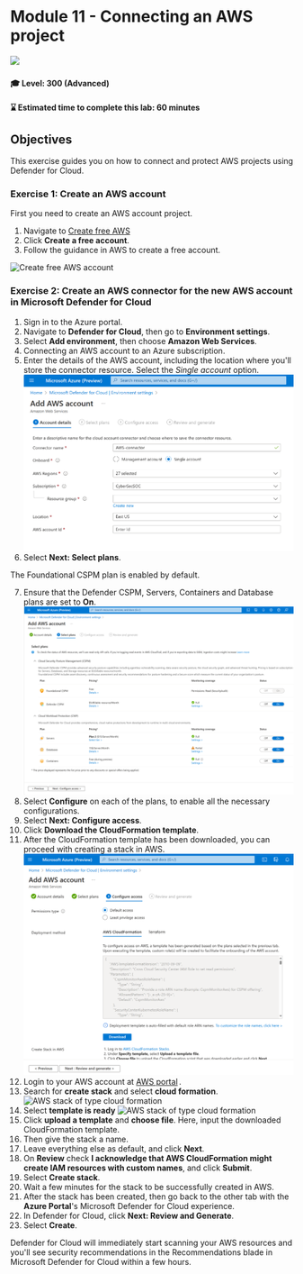 # Module 11 - Connecting an AWS  project

<p align="left"><img src="../Images/asc-labs-advanced.gif?raw=true"></p>

#### 🎓 Level: 300 (Advanced)
#### ⌛ Estimated time to complete this lab: 60 minutes

## Objectives
This exercise guides you on how to connect and protect AWS projects using Defender for Cloud.

### Exercise 1: Create an AWS account

First you need to create an AWS account project. 

1.	Navigate to [Create free AWS](https://portal.aws.amazon.com/billing/signup?refid=em_127222&redirect_url=https%3A%2F%2Faws.amazon.com%2Fregistration-confirmation#/start/email)  
2.  Click **Create a free account**.
3.  Follow the guidance in AWS to create a free account.

 ![Create free AWS account](../Images/create-free-aws.png?raw=true)

### Exercise 2: Create an AWS connector for the new AWS account in Microsoft Defender for Cloud

1. Sign in to the Azure portal.
2. Navigate to **Defender for Cloud**, then go to **Environment settings**.
3. Select **Add environment**, then choose **Amazon Web Services**.
4. Connecting an AWS account to an Azure subscription.
5. Enter the details of the AWS account, including the location where you'll store the connector resource. Select the *Single account* option. 
 ![Add AWS account](../Images/add-aws-account.png?raw=true)
6. Select **Next: Select plans**.

The Foundational CSPM plan is enabled by default.

7. Ensure that the Defender CSPM, Servers, Containers and Database plans are set to **On**. 
 ![Enable Defender plans in AWS](../Images/aws-select-plans.png?raw=true)
8. Select **Configure** on each of the plans, to enable all the necessary configurations.
9. Select **Next: Configure access**.
10. Click **Download the CloudFormation template**.
11. After the CloudFormation template has been downloaded, you can proceed with creating a stack in AWS.
 ![Service Principal Secret](../Images/aws-service-principal-secret.png?raw=true)
12. Login to your AWS account at [AWS portal](https://portal.aws.amazon.com/billing/signup?refid=em_127222&redirect_url=https%3A%2F%2Faws.amazon.com%2Fregistration-confirmation#/start/email) .
13. Search for **create stack** and select **cloud formation**.
 ![AWS stack of type cloud formation](../Images/aws-stack-cloud-formation.png?raw=true)
14. Select **template is ready** 
 ![AWS stack of type cloud formation](../Images/stack-template-aws.png?raw=true)
15. Click **upload a template** and **choose file**. Here, input the downloaded CloudFormation template.
16. Then give the stack a name.
17. Leave everything else as default, and click **Next**.
18. On **Review** check **I acknowledge that AWS CloudFormation might create IAM resources with custom names**, and click **Submit**.
19. Select **Create stack**.
20. Wait a few minutes for the stack to be successfully created in AWS.
21. After the stack has been created, then go back to the other tab with the **Azure Portal**'s Microsoft Defender for Cloud experience.
22. In Defender for Cloud, click **Next: Review and Generate**.
23. Select **Create**.

Defender for Cloud will immediately start scanning your AWS resources and you'll see security recommendations in the Recommendations blade in Microsoft Defender for Cloud within a few hours. 

